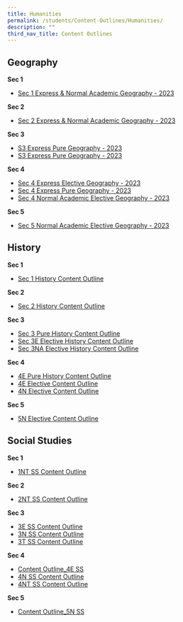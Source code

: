 ```yaml
---
title: Humanities
permalink: /students/Content-Outlines/Humanities/
description: ""
third_nav_title: Content Outlines
---
```

## Geography

**Sec 1**
* [Sec 1 Express & Normal Academic Geography - 2023](/files/Content%20Outlines_Humanities/Geography/Sec%201%20Express%20%20Normal%20Academic%20Geography%20Content%20Outline.pdf)

**Sec 2**
* [Sec 2 Express & Normal Academic Geography - 2023](/files/Content%20Outlines_Humanities/Geography/Sec%202%20Express%20%20Normal%20Academic%20Geography%20Content%20Outline.pdf)

**Sec 3**
* [S3 Express Pure Geography - 2023](/files/Content%20Outlines_Humanities/Geography/S3%20Express%20Pure%20Geography%20Content%20Outline%202023.pdf)
* [S3 Express Pure Geography - 2023](/files/Content%20Outlines_Humanities/Geography/S3%20Express%20Pure%20Geography%20Content%20Outline%202023.pdf)

**Sec 4**
* [Sec 4 Express Elective Geography - 2023](/files/Content%20Outlines_Humanities/Geography/Sec%204%20Express%20Elective%20Geography%20Content%20Outline%202023.pdf)
* [Sec 4 Express Pure Geography - 2023](/files/Content%20Outlines_Humanities/Geography/Sec%204%20Express%20Pure%20Geography%20Content%20Outline%202023.pdf)
* [Sec 4 Normal Academic Elective Geography - 2023](/files/Content%20Outlines_Humanities/Geography/Sec%204%20Normal%20Academic%20Elective%20Geography%20Content%20Outline%202023.pdf)

**Sec 5**
* [Sec 5 Normal Academic Elective Geography - 2023](/files/Content%20Outlines_Humanities/Geography/Sec%205%20Normal%20Academic%20Elective%20Geography%20Content%20Outline%202023.pdf)


## History

**Sec 1**
* [Sec 1 History Content Outline](/files/Content%20Outlines_Humanities/History/Sec%201%20Content%20Outline.pdf)

**Sec 2**
* [Sec 2 History Content Outline](/files/Content%20Outlines_Humanities/History/Sec%202%20Content%20Outline.pdf)

**Sec 3**
* [Sec 3 Pure History Content Outline](/files/Content%20Outlines_Humanities/History/2023%20Sec%203%20Pure%20History%20Content%20Outline.pdf)
* [Sec 3E Elective History Content Outline](/files/Content%20Outlines_Humanities/History/Sec%203E%20Elective%20History%20Content%20Outline.pdf)
* [Sec 3NA Elective History Content Outline](/files/Content%20Outlines_Humanities/History/Sec%203NA%20Elective%20History%20Content%20Outline.pdf)

**Sec 4**
* [4E Pure History Content Outline](/files/Content%20Outlines_Humanities/History/4E%20Pure%20History%20Content%20Outline.pdf)
* [4E Elective Content Outline](/files/Content%20Outlines_Humanities/History/4E5N%20Elective%20Content%20Outline.pdf)
* [4N Elective Content Outline](/files/Content%20Outlines_Humanities/History/4N%20Elective%20Content%20Outline.pdf)

**Sec 5**
* [5N Elective Content Outline](/files/Content%20Outlines_Humanities/History/4E5N%20Elective%20Content%20Outline.pdf)


## Social Studies

**Sec 1**
* [1NT SS Content Outline](/files/Content%20Outlines_Humanities/SS/1NT%20SS%20Content%20Outline%202022.pdf)

**Sec 2**
* [2NT SS Content Outline](/files/Content%20Outlines_Humanities/SS/2NT%20SS%20Content%20Outline%202022.pdf)


**Sec 3**
* [3E SS Content Outline](/files/Content%20Outlines_Humanities/SS/3E%20SS%20Content%20Outline.pdf)
* [3N SS Content Outline](/files/Content%20Outlines_Humanities/SS/3N%20SS%20Content%20Outline.pdf)
* [3T SS Content Outline](/files/Content%20Outlines_Humanities/SS/3T%20SS%20Content%20Outline.pdf)

**Sec 4**
* [Content Outline_4E SS](/files/Content%20Outlines_Humanities/SS/Content%20Outline_4E%20SS.pdf)
* [4N SS Content Outline](/files/Content%20Outlines_Humanities/SS/4N%20SS%20Content%20Outline%202022.pdf)
* [4NT SS Content Outline](/files/Content%20Outlines_Humanities/SS/4NT%20SS%20Content%20Outline%202022.pdf)

**Sec 5**
* [Content Outline_5N SS](/files/Content%20Outlines_Humanities/SS/Content%20Outline_5N%20SS.pdf)